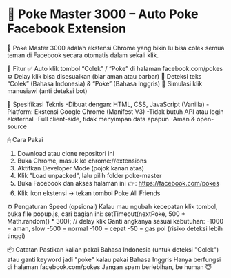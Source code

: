 # 🥊 Poke Master 3000 – Auto Poke Facebook Extension
🚀 Poke Master 3000 adalah ekstensi Chrome yang bikin lu bisa colek semua teman di Facebook secara otomatis dalam sekali klik.

🧰 Fitur
✅ Auto klik tombol “Colek” / “Poke” di halaman facebook.com/pokes
⚙️ Delay klik bisa disesuaikan (biar aman atau barbar)
👀 Deteksi teks “Colek” (Bahasa Indonesia) & “Poke” (Bahasa Inggris)
🧠 Simulasi klik manusiawi (anti deteksi bot)

💾 Spesifikasi Teknis
-Dibuat dengan: HTML, CSS, JavaScript (Vanilla)
-Platform: Ekstensi Google Chrome (Manifest V3)
-Tidak butuh API atau login eksternal
-Full client-side, tidak menyimpan data apapun
-Aman & open-source

🖱 Cara Pakai
1. Download atau clone repositori ini
2. Buka Chrome, masuk ke chrome://extensions
3. Aktifkan Developer Mode (pojok kanan atas)
4. Klik "Load unpacked", lalu pilih folder poke-master
5. Buka Facebook dan akses halaman ini 👉: https://facebook.com/pokes
6. Klik ikon ekstensi → tekan tombol Poke All Friends

⚙️ Pengaturan Speed (opsional)
Kalau mau ngubah kecepatan klik tombol, buka file popup.js, cari bagian ini: setTimeout(nextPoke, 500 + Math.random() * 300); // delay klik
Ganti angkanya sesuai kebutuhan:
-1000 = aman, slow
-500 = normal
-100 = cepat
-50 = gas pol (risiko deteksi lebih tinggi)

📦 Catatan
Pastikan kalian pakai Bahasa Indonesia (untuk deteksi "Colek") atau ganti keyword jadi "poke" kalau pakai Bahasa Inggris
Hanya berfungsi di halaman facebook.com/pokes
Jangan spam berlebihan, be human 😇
